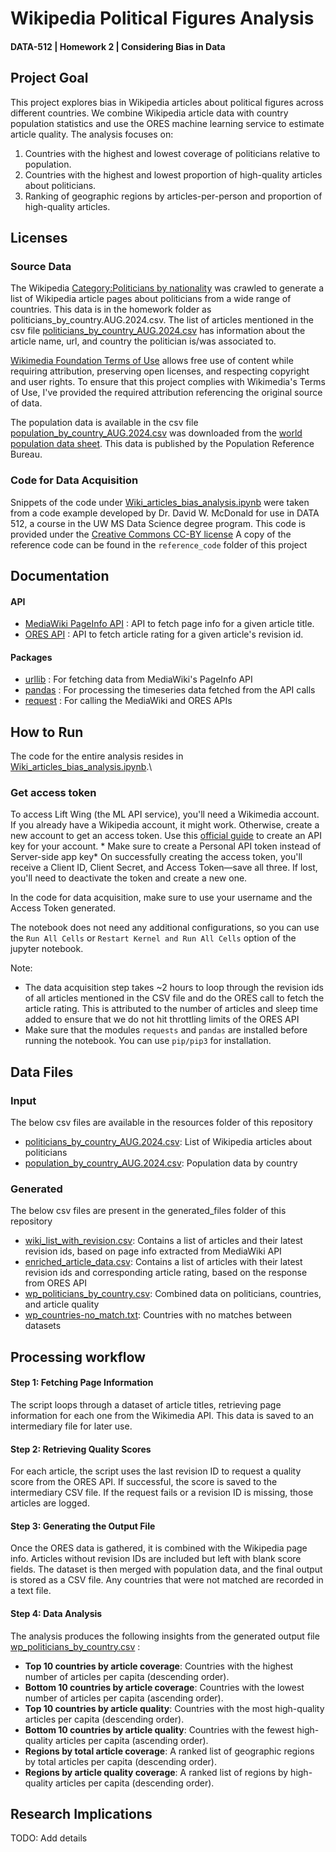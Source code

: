 # Wikipedia Political Figures Analysis
#### DATA-512 | Homework 2 | Considering Bias in Data

## Project Goal
This project explores bias in Wikipedia articles about political figures across different countries. We combine Wikipedia article data with country population statistics and use the ORES machine learning service to estimate article quality. The analysis focuses on:

1. Countries with the highest and lowest coverage of politicians relative to population.
2. Countries with the highest and lowest proportion of high-quality articles about politicians.
3. Ranking of geographic regions by articles-per-person and proportion of high-quality articles.

## Licenses

### Source Data
The Wikipedia [Category:Politicians by nationality](https://en.wikipedia.org/wiki/Category:Politicians_by_nationality) was crawled to generate a list of Wikipedia article pages about politicians from a wide range of countries. This data is in the homework folder as politicians_by_country.AUG.2024.csv.
The list of articles mentioned in the csv file [politicians_by_country_AUG.2024.csv](resources%2Fpoliticians_by_country_AUG.2024.csv) has information about the article name, url, and country the politician is/was associated to.

[Wikimedia Foundation Terms of Use](https://foundation.wikimedia.org/wiki/Policy:Terms_of_Use) allows free use of content while requiring attribution, preserving open licenses, and respecting copyright and user rights.
To ensure that this project complies with Wikimedia's Terms of Use, I've provided the required attribution referencing the original source of data.

The population data is available in the csv file [population_by_country_AUG.2024.csv](resources%2Fpopulation_by_country_AUG.2024.csv) was downloaded from the [world population data sheet](https://www.prb.org/international/indicator/population/table/). This data is published by the Population Reference Bureau.

### Code for Data Acquisition

Snippets of the code under [Wiki_articles_bias_analysis.ipynb](Wiki_articles_bias_analysis.ipynb) were taken from a code example developed by Dr. David W. McDonald for use in DATA 512, a course in the UW MS Data Science degree program. This code is provided under the [Creative Commons CC-BY license](https://creativecommons.org/licenses/by/4.0/)
A copy of the reference code can be found in the `reference_code` folder of this project

## Documentation

#### API
- [MediaWiki PageInfo API](https://www.mediawiki.org/wiki/API:Info) : API to fetch page info for a given article title.
- [ORES API](https://www.mediawiki.org/wiki/ORES) : API to fetch article rating for a given article's revision id.

#### Packages
* [urllib](https://docs.python.org/3/library/urllib.request.html) : For fetching data from MediaWiki's PageInfo API
* [pandas](https://pandas.pydata.org/docs/reference/index.html) : For processing the timeseries data fetched from the API calls
* [request](https://requests.readthedocs.io/en/latest/api/#) : For calling the MediaWiki and ORES APIs

## How to Run

The code for the entire analysis resides in [Wiki_articles_bias_analysis.ipynb](Wiki_articles_bias_analysis.ipynb).\

### Get access token

To access Lift Wing (the ML API service), you'll need a Wikimedia account. If you already have a Wikipedia account, it might work. Otherwise, create a new account to get an access token.
Use this [official guide](https://api.wikimedia.org/wiki/Authentication) to create an API key for your account. * Make sure to create a Personal API token instead of Server-side app key* 
On successfully creating the access token, you'll receive a Client ID, Client Secret, and Access Token—save all three. If lost, you'll need to deactivate the token and create a new one.

In the code for data acquisition, make sure to use your username and the Access Token generated.

The notebook does not need any additional configurations, so you can use the `Run All Cells` or `Restart Kernel and Run All Cells`  option of the jupyter notebook.

Note:
- The data acquisition step takes ~2 hours to loop through the revision ids of all articles mentioned in the CSV file and do the ORES call to fetch the article rating. This is attributed to the number of articles and sleep time added to ensure that we do not hit throttling limits of the ORES API
- Make sure that the modules `requests` and `pandas` are installed before running the notebook. You can use `pip/pip3` for installation.

## Data Files

### Input
The below csv files are available in the resources folder of this repository

- [politicians_by_country_AUG.2024.csv](resources%2Fpoliticians_by_country_AUG.2024.csv): List of Wikipedia articles about politicians
- [population_by_country_AUG.2024.csv](resources%2Fpopulation_by_country_AUG.2024.csv): Population data by country

### Generated
The below csv files are present in the generated_files folder of this repository
- [wiki_list_with_revision.csv](generated_files%2Fwiki_list_with_revision.csv): Contains a list of articles and their latest revision ids, based on page info extracted from MediaWiki API
- [enriched_article_data.csv](generated_files%2Fenriched_article_data.csv): Contains a list of articles with their latest revision ids and corresponding article rating, based on the response from ORES API
- [wp_politicians_by_country.csv](generated_files%2Fwp_politicians_by_country.csv): Combined data on politicians, countries, and article quality
- [wp_countries-no_match.txt](generated_files%2Fwp_countries-no_match.txt): Countries with no matches between datasets

## Processing workflow

#### Step 1: Fetching Page Information

The script loops through a dataset of article titles, retrieving page information for each one from the Wikimedia API. This data is saved to an intermediary file for later use.

#### Step 2: Retrieving Quality Scores

For each article, the script uses the last revision ID to request a quality score from the ORES API. If successful, the score is saved to the intermediary CSV file. If the request fails or a revision ID is missing, those articles are logged.

#### Step 3: Generating the Output File

Once the ORES data is gathered, it is combined with the Wikipedia page info. Articles without revision IDs are included but left with blank score fields. The dataset is then merged with population data, and the final output is stored as a CSV file. Any countries that were not matched are recorded in a text file.

#### Step 4: Data Analysis

The analysis produces the following insights from the generated output file [wp_politicians_by_country.csv](generated_files%2Fwp_politicians_by_country.csv) :

- **Top 10 countries by article coverage**: Countries with the highest number of articles per capita (descending order).
- **Bottom 10 countries by article coverage**: Countries with the lowest number of articles per capita (ascending order).
- **Top 10 countries by article quality**: Countries with the most high-quality articles per capita (descending order).
- **Bottom 10 countries by article quality**: Countries with the fewest high-quality articles per capita (ascending order).
- **Regions by total article coverage**: A ranked list of geographic regions by total articles per capita (descending order).
- **Regions by article quality coverage**: A ranked list of regions by high-quality articles per capita (descending order).

## Research Implications

TODO: Add details
